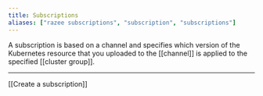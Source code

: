 ```yaml
---
title: Subscriptions
aliases: ["razee subscriptions", "subscription", "subscriptions"]
---
```


A subscription is based on a channel and specifies which version of the
Kubernetes resource that you uploaded to the [[channel]] is applied to the
specified [[cluster group]].

---
[[Create a subscription]]
